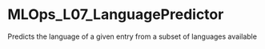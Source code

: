 # MLOps_L07_LanguagePredictor
Predicts the language of a given entry from a subset of languages available
